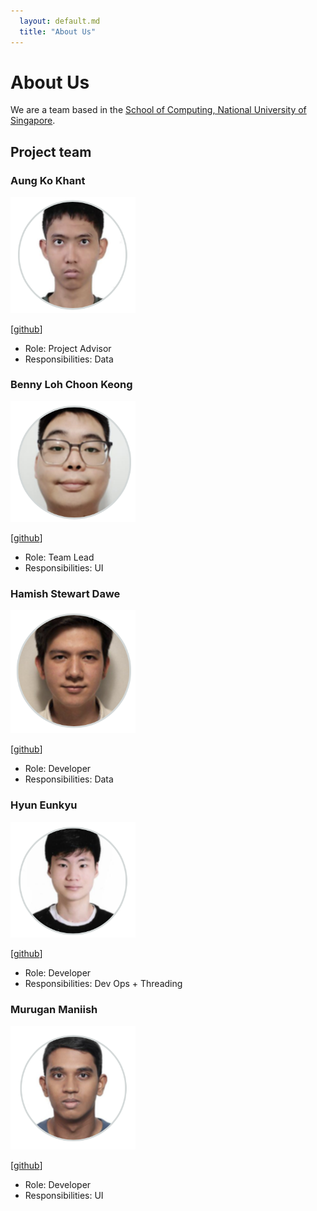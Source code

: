 ```yaml
---
  layout: default.md
  title: "About Us"
---
```


# About Us

We are a team based in the [School of Computing, National University of Singapore](http://www.comp.nus.edu.sg).

## Project team

### Aung Ko Khant

<img src="images/ko-khan.png" width="200px">

[[github](https://github.com/Ko-Khan)]

* Role: Project Advisor
* Responsibilities: Data

### Benny Loh Choon Keong

<img src="images/bennylck.png" width="200px">

[[github](https://github.com/bennyLCK)]

* Role: Team Lead
* Responsibilities: UI

### Hamish Stewart Dawe

<img src="images/h4mes.png" width="200px">

[[github](https://github.com/H4mes)]

* Role: Developer
* Responsibilities: Data

### Hyun Eunkyu

<img src="images/howlong11.png" width="200px">

[[github](https://github.com/Howlong11)]

* Role: Developer
* Responsibilities: Dev Ops + Threading

### Murugan Maniish

<img src="images/murugan-maniish.png" width="200px">

[[github](https://github.com/Murugan-Maniish)]

* Role: Developer
* Responsibilities: UI